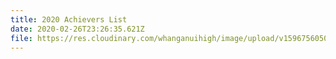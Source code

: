 ```yaml
---
title: 2020 Achievers List
date: 2020-02-26T23:26:35.621Z
file: https://res.cloudinary.com/whanganuihigh/image/upload/v1596756050/Achievers/2020_ACHIEVERS_LIST.pdf
---
```

